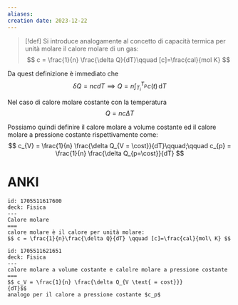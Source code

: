 ```yaml
---
aliases: 
creation date: 2023-12-22
---
```


> [!def]
> Si introduce analogamente al concetto di capacità termica per unità molare il calore molare di un gas:
> $$ c = \frac{1}{n} \frac{\delta Q}{dT}\qquad [c]=\frac{cal}{mol K}  $$
> 

Da quest definizione è immediato che
$$ \delta Q = ncdT \implies Q= n \int _{T_{i}}^{T_{p}} \!c(t) \, \mathrm{d}T  $$

Nel caso di calore molare costante con la temperatura
$$ Q = nc\Delta T $$

Possiamo quindi definire il calore molare a volume costante ed il calore molare a pressione costante rispettivamente come:
$$ c_{V} = \frac{1}{n} \frac{\delta Q_{V = \cost}}{dT}\qquad;\qquad c_{p} = \frac{1}{n} \frac{\delta Q_{p=\cost}}{dT} $$


# ANKI

```anki
id: 1705511617600
deck: Fisica
---
Calore molare
===
calore molare è il calore per unità molare:
$$ c = \frac{1}{n}\frac{\delta Q}{dT} \qquad [c]=\frac{cal}{mol\ K} $$
```
```anki
id: 1705511621651
deck: Fisica
---
calore molare a volume costante e calolre molare a pressione costante
===
$$ c_V = \frac{1}{n} \frac{\delta Q_{V \text{ = cost}}}
{dT}$$
analogo per il calore a pressione costante $c_p$
```

